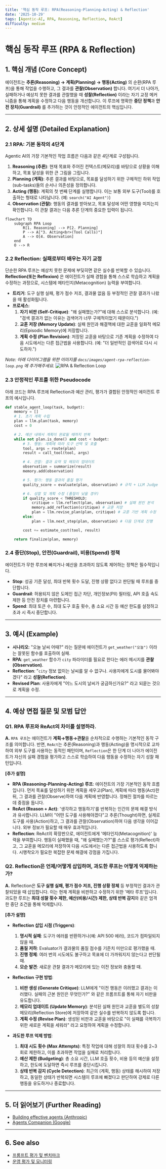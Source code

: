 ```yaml
---
title: '핵심 동작 루프: RPA(Reasoning-Planning-Acting) & Reflection'
date: '2025-10-29'
tags: [Agentic-AI, RPA, Reasoning, Reflection, ReAct]
difficulty: medium
---
```


# 핵심 동작 루프 (RPA & Reflection)

## 1. 핵심 개념 (Core Concept)

에이전트는 **추론(Reasoning) → 계획(Planning) → 행동(Acting)** 의 순환(RPA 루프)을 통해 작업을 수행하고, 그 결과를 **관찰(Observation)** 합니다. 여기서 더 나아가, 실패하거나 예상치 못한 결과를 관찰했을 때 **성찰(Reflection)** 이라는 자기 교정 메커니즘을 통해 계획을 수정하고 다음 행동을 개선합니다. 이 루프에 명확한 **중단 정책**과 **안전 장치(Guardrail)** 를 추가하는 것이 안정적인 에이전트의 핵심입니다.

______________________________________________________________________

## 2. 상세 설명 (Detailed Explanation)

### 2.1 RPA: 기본 동작의 4단계

Agentic AI의 가장 기본적인 작업 흐름은 다음과 같은 4단계로 구성됩니다.

1. **Reasoning (추론)**: 현재 목표와 주어진 컨텍스트(메모리)를 바탕으로 상황을 이해하고, 목표 달성을 위한 큰 그림을 그립니다.
1. **Planning (계획)**: 추론 결과를 바탕으로, 목표를 달성하기 위한 구체적인 하위 작업(sub-tasks)들의 순서나 의존성을 정의합니다.
1. **Acting (행동)**: 계획의 첫 번째 단계를 실행합니다. 이는 보통 외부 도구(Tool)를 호출하는 형태로 나타납니다. (예: `search("AI Agent")`)
1. **Observation (관찰)**: 행동의 결과를 받아보고, 목표 달성에 어떤 영향을 미치는지 확인합니다. 이 관찰 결과는 다음 추론 단계의 중요한 입력이 됩니다.

```mermaid
flowchart TD
    subgraph RPA Loop
        R[1. Reasoning] --> P[2. Planning]
        P --> A["3. Acting<br>(Tool Calls)"]
        A --> O[4. Observation]
    end
    O --> R
```

### 2.2 Reflection: 실패로부터 배우는 자기 교정

단순한 RPA 루프는 예상치 못한 문제에 부딪히면 같은 실수를 반복할 수 있습니다. **Reflection(또는 Reflexion)** 은 에이전트가 실패 경험을 통해 스스로 학습하고 계획을 수정하는 과정으로, 시스템에 메타인지(Metacognition) 능력을 부여합니다.

- **트리거**: 도구 실행 실패, 평가 점수 저조, 결과물 없음 등 부정적인 관찰 결과가 나왔을 때 활성화됩니다.
- **프로세스**:
  1. **자기 비판 (Self-Critique)**: "왜 실패했는가?"에 대해 스스로 분석합니다. (예: "검색 결과가 없는 이유는 검색어가 너무 구체적이었기 때문이다.")
  1. **교훈 저장 (Memory Update)**: 실패 원인과 해결책에 대한 교훈을 일화적 메모리(Episodic Memory)에 저장합니다.
  1. **계획 수정 (Plan Revision)**: 저장된 교훈을 바탕으로 기존 계획을 수정하여 다음 시도에서는 다른 접근법을 사용합니다. (예: "더 일반적인 검색어로 다시 시도하자.")

*Note: 아래 다이어그램을 위한 이미지를 `docs/images/agent-rpa-reflection-loop.png` 에 추가해주세요.*
![RPA & Reflection Loop](../../images/agent-rpa-reflection-loop.png)

### 2.3 안정적인 루프를 위한 Pseudocode

아래 코드는 RPA 루프에 Reflection과 예산 관리, 평가가 결합된 안정적인 에이전트 루프의 예시입니다.

```python
def stable_agent_loop(task, budget):
    memory = []
    # 1. 초기 계획 수립
    plan = llm.plan(task, memory)
    cost = 0

    # 2. 예산 내에서 계획이 완료될 때까지 반복
    while not plan.is_done() and cost < budget:
        # 3. 행동: 계획에 따라 도구 선택 및 호출
        tool, args = route(plan)
        result = call_tool(tool, args)

        # 4. 관찰: 결과 요약 및 메모리 업데이트
        observation = summarize(result)
        memory.add(observation)

        # 5. 평가: 행동 결과의 품질 평가
        quality_score = evaluate(plan, observation) # 규칙 + LLM Judge

        # 6. 성찰 및 계획 수정 (품질이 낮을 경우)
        if quality_score < THRESHOLD:
            critique = llm.reflect(plan, observation) # 실패 원인 분석
            memory.add_reflection(critique) # 교훈 저장
            plan = llm.revise_plan(plan, critique) # 교훈 기반 계획 수정
        else:
            plan = llm.next_step(plan, observation) # 다음 단계로 진행

        cost += estimate_cost(tool, result)

    return finalize(plan, memory)
```

### 2.4 중단(Stop), 안전(Guardrail), 비용(Spend) 정책

에이전트가 무한 루프에 빠지거나 예산을 초과하지 않도록 제어하는 정책은 필수적입니다.

- **Stop**: 성공 기준 달성, 최대 반복 횟수 도달, 진행 상황 없다고 판단될 때 루프를 중단합니다.
- **Guardrail**: 허용되지 않은 도메인 접근 차단, 개인정보(PII) 필터링, API 호출 속도 제한 등 안전 장치를 마련합니다.
- **Spend**: 최대 토큰 수, 최대 도구 호출 횟수, 총 소요 시간 등 예산 한도를 설정하고 초과 시 즉시 중단합니다.

______________________________________________________________________

## 3. 예시 (Example)

- **시나리오**: "오늘 날씨 어때?" 라는 질문에 에이전트가 `get_weather("오늘")` 이라는 잘못된 함수를 호출하여 실패.
- **RPA**: `get_weather` 함수가 `city` 파라미터를 필요로 한다는 에러 메시지를 **관찰(Observation)**.
- **Reflection**: "`city` 정보 없이는 날씨를 알 수 없구나. 사용자에게 도시를 물어봐야겠다" 라고 **성찰(Reflection)**.
- **Revised Plan**: 사용자에게 "어느 도시의 날씨가 궁금하신가요?" 라고 되묻는 것으로 계획을 수정.

______________________________________________________________________

## 4. 예상 면접 질문 및 모범 답안

### Q1. RPA 루프와 ReAct의 차이를 설명하라.

**A.** `RPA 루프`는 에이전트가 **계획→행동→관찰**을 순차적으로 수행하는 기본적인 동작 구조를 의미합니다. 반면, `ReAct`는 추론(Reasoning)과 행동(Acting)을 명시적으로 교차하여 외부 도구를 사용하는 동적인 패턴이며, `Reflection`은 한 단계 더 나아가 에이전트가 자신의 실패 경험을 평가하고 스스로 학습하여 다음 행동을 수정하는 자기 성찰 패턴입니다.

**\[추가 설명\]**

- **RPA (Reasoning-Planning-Acting) 루프**: 에이전트의 가장 기본적인 동작 흐름입니다. 먼저 목표를 달성하기 위한 계획을 세우고(Plan), 계획에 따라 행동(Act)한 뒤, 그 결과를 관찰(Observe)하여 다음 계획에 반영합니다. 정해진 절차를 따르는 데 중점을 둡니다.
- **ReAct (Reason + Act)**: '생각하고 행동하기'를 반복하는 인간의 문제 해결 방식과 유사합니다. LLM이 "어떤 도구를 사용해야겠다"고 추론(Thought)하면, 실제로 도구를 사용(Action)하고, 그 결과를 관찰(Observation)하여 다음 생각을 이어갑니다. 외부 정보가 필요할 때 매우 효과적입니다.
- **Reflection**: ReAct의 확장판으로, 에이전트에게 '메타인지(Metacognition)' 능력을 부여합니다. 행동이 실패했을 때, "왜 실패했는가?"를 스스로 평가(Reflect)하고, 그 교훈을 메모리에 저장하여 다음 시도에서는 다른 접근법을 사용하도록 합니다. 시행착오가 필요한 복잡한 문제 해결에 강점을 가집니다.

### Q2. Reflection은 언제/어떻게 삽입하며, 과도한 루프는 어떻게 억제하는가?

**A.** Reflection은 **도구 실행 실패, 평가 점수 저조, 진행 상황 정체** 등 부정적인 결과가 관찰되었을 때 삽입합니다. 이는 현재 계획을 비판하고 수정하기 위한 '메타 루프'입니다. 과도한 루프는 **최대 성찰 횟수 제한, 예산(비용/시간) 제한, 상태 반복 감지**와 같은 엄격한 중단 조건을 통해 억제합니다.

**\[추가 설명\]**

- **Reflection 삽입 시점 (Triggers)**:

  1. **명시적 실패**: 도구가 에러를 반환하거나(예: API 500 에러), 코드가 컴파일되지 않을 때.
  1. **품질 저하**: Evaluator가 결과물의 품질 점수를 기준치 미만으로 평가했을 때.
  1. **진행 정체**: 여러 번의 시도에도 불구하고 목표에 더 가까워지지 않는다고 판단될 때.
  1. **모순 발견**: 새로운 관찰 결과가 메모리에 있는 이전 정보와 충돌할 때.

- **Reflection 구현 방법**:

  1. **비판 생성 (Generate Critique)**: LLM에게 "이전 행동은 이러했고 결과는 이러했다. 실패의 근본 원인은 무엇인가?" 와 같은 프롬프트를 통해 자기 비판을 유도합니다.
  1. **메모리 업데이트 (Update Memory)**: 분석된 실패 원인과 교훈을 별도의 성찰 메모리(Reflection Store)에 저장하여 같은 실수를 반복하지 않도록 합니다.
  1. **계획 수정 (Revise Plan)**: 생성된 비판과 교훈을 바탕으로 "이 실패를 극복하기 위한 새로운 계획을 세워라" 라고 요청하여 계획을 수정합니다.

- **과도한 루프 억제 방법**:

  1. **최대 시도 횟수 (Max Attempts)**: 특정 작업에 대해 성찰의 최대 횟수를 2~3회로 제한하고, 이를 초과하면 작업을 실패로 처리합니다.
  1. **예산 제한 (Budgeting)**: 총 소요 시간, LLM 호출 횟수, 비용 등의 예산을 설정하고, 한도에 도달하면 즉시 루프를 중단시킵니다.
  1. **상태 반복 감지 (Cycle Detection)**: 최근의 (계획, 행동) 상태를 해시하여 저장하고, 동일한 상태가 반복되면 시스템이 루프에 빠졌다고 판단하여 강제로 다른 행동을 유도하거나 종료합니다.

______________________________________________________________________

## 5. 더 읽어보기 (Further Reading)

- [Building effective agents (Anthropic)](/docs/references/anthropic/building-effective-agents.md)
- [Agents Companion (Google)](/docs/references/google/Agents_Companion_v2.pdf)

______________________________________________________________________

## 6. See also

- [프롬프트 평가 및 벤치마크](../5-5-%ED%94%84%EB%A1%AC%ED%94%84%ED%8A%B8-%EC%97%94%EC%A7%80%EB%8B%88%EC%96%B4%EB%A7%81-and-%ED%8F%89%EA%B0%80/prompt-evaluation-and-benchmarks.md)
- [운영 평가 및 모니터링](../5-6-agentops-%EC%9A%B4%EC%98%81-and-%EC%9E%90%EB%8F%99%ED%99%94/evaluation-monitoring-ops.md)
